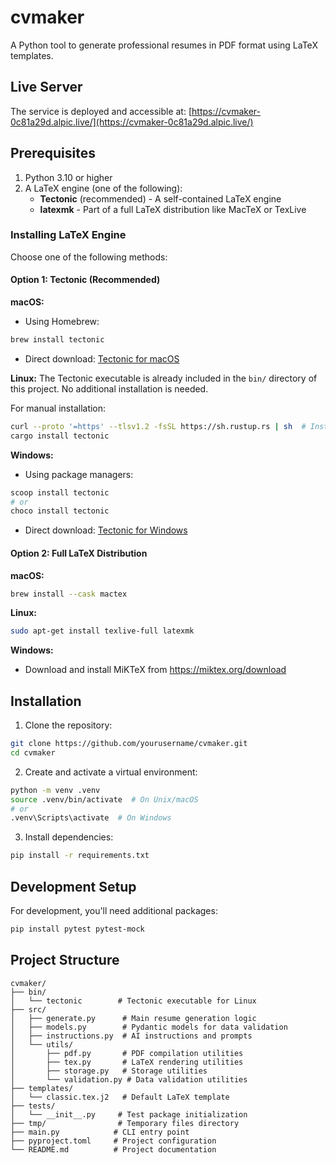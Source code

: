 # cvmaker

A Python tool to generate professional resumes in PDF format using LaTeX templates.

## Live Server

The service is deployed and accessible at: [https://cvmaker-0c81a29d.alpic.live/](https://cvmaker-0c81a29d.alpic.live/)

## Prerequisites

1. Python 3.10 or higher
2. A LaTeX engine (one of the following):
   - **Tectonic** (recommended) - A self-contained LaTeX engine
   - **latexmk** - Part of a full LaTeX distribution like MacTeX or TexLive

### Installing LaTeX Engine

Choose one of the following methods:

#### Option 1: Tectonic (Recommended)

**macOS:**
- Using Homebrew:
```bash
brew install tectonic
```
- Direct download: [Tectonic for macOS](https://github.com/tectonic-typesetting/tectonic/releases)

**Linux:**
The Tectonic executable is already included in the `bin/` directory of this project. No additional installation is needed.

For manual installation:
```bash
curl --proto '=https' --tlsv1.2 -fsSL https://sh.rustup.rs | sh  # Install Rust first
cargo install tectonic
```

**Windows:**
- Using package managers:
```bash
scoop install tectonic
# or
choco install tectonic
```
- Direct download: [Tectonic for Windows](https://github.com/tectonic-typesetting/tectonic/releases)

#### Option 2: Full LaTeX Distribution

**macOS:**
```bash
brew install --cask mactex
```

**Linux:**
```bash
sudo apt-get install texlive-full latexmk
```

**Windows:**
- Download and install MiKTeX from https://miktex.org/download

## Installation

1. Clone the repository:
```bash
git clone https://github.com/yourusername/cvmaker.git
cd cvmaker
```

2. Create and activate a virtual environment:
```bash
python -m venv .venv
source .venv/bin/activate  # On Unix/macOS
# or
.venv\Scripts\activate  # On Windows
```

3. Install dependencies:
```bash
pip install -r requirements.txt
```

## Development Setup

For development, you'll need additional packages:

```bash
pip install pytest pytest-mock
```

## Project Structure

```
cvmaker/
├── bin/
│   └── tectonic        # Tectonic executable for Linux
├── src/
│   ├── generate.py      # Main resume generation logic
│   ├── models.py        # Pydantic models for data validation
│   ├── instructions.py  # AI instructions and prompts
│   └── utils/
│       ├── pdf.py       # PDF compilation utilities
│       ├── tex.py       # LaTeX rendering utilities
│       ├── storage.py   # Storage utilities
│       └── validation.py # Data validation utilities
├── templates/
│   └── classic.tex.j2   # Default LaTeX template
├── tests/
│   └── __init__.py     # Test package initialization
├── tmp/                # Temporary files directory
├── main.py            # CLI entry point
├── pyproject.toml     # Project configuration
└── README.md          # Project documentation
```